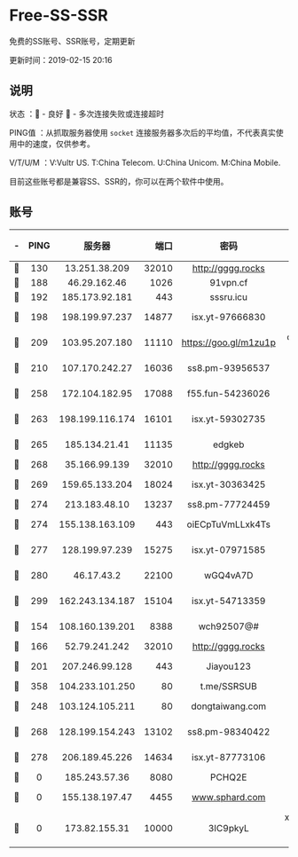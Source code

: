# Free-SS-SSR

免费的SS账号、SSR账号，定期更新

更新时间：2019-02-15 20:16

## 说明

状态     ：🙂 - 良好 🙁 - 多次连接失败或连接超时

PING值   ：从抓取服务器使用 `socket` 连接服务器多次后的平均值，不代表真实使用中的速度，仅供参考。

V/T/U/M  ：V:Vultr US. T:China Telecom. U:China Unicom. M:China Mobile.

目前这些账号都是兼容SS、SSR的，你可以在两个软件中使用。

## 账号

|-|PING|服务器|端口|密码|加密方式|区域|V/T/U/M|
|:----:|:----:|:-----:|-----:|:----:|:----:|:----:|:----:|
|🙂|130|13.251.38.209|32010|http://gggg.rocks|chacha20|SG|9↑/9↑/9↑/9↑|
|🙂|188|46.29.162.46|1026|91vpn.cf|rc4-md5|RU|10↑/10↑/10↑/10↑|
|🙂|192|185.173.92.181|443|sssru.icu|rc4-md5|RU|9↓/10↑/10↑/10↑|
|🙂|198|198.199.97.237|14877|isx.yt-97666830|aes-256-cfb|US|10↑/9↑/10↑/9↑|
|🙂|209|103.95.207.180|11110|https://goo.gl/m1zu1p|chacha20-ietf|US|7↓/8↑/8↑/9↑|
|🙂|210|107.170.242.27|16036|ss8.pm-93956537|aes-256-cfb|US|10↑/10↑/9↑/10↑|
|🙂|258|172.104.182.95|17088|f55.fun-54236026|aes-256-cfb|SG|10↑/10↑/9↑/10↑|
|🙂|263|198.199.116.174|16101|isx.yt-59302735|aes-256-cfb|US|10↑/9↑/10↑/9↑|
|🙂|265|185.134.21.41|11135|edgkeb|aes-256-cfb|GB|10↑/10↑/10↑/10↑|
|🙂|268|35.166.99.139|32010|http://gggg.rocks|chacha20|US|8↑/7↑/8↑/8↑|
|🙂|269|159.65.133.204|18024|isx.yt-30363425|aes-256-cfb|SG|10↑/9↑/10↑/9↑|
|🙂|274|213.183.48.10|13237|ss8.pm-77724459|rc4-md5|RU|10↑/10↑/9↑/10↑|
|🙂|274|155.138.163.109|443|oiECpTuVmLLxk4Ts|aes-256-cfb|US|5↓/10↑/10↑/10↑|
|🙂|277|128.199.97.239|15275|isx.yt-07971585|aes-256-cfb|SG|10↑/9↑/10↑/9↑|
|🙂|280|46.17.43.2|22100|wGQ4vA7D|aes-256-gcm|RU|3↓/10↑/10↑/10↑|
|🙂|299|162.243.134.187|15104|isx.yt-54713359|aes-256-cfb|US|10↑/9↑/10↑/9↑|
|🙂|154|108.160.139.201|8388|wch92507@#|aes-256-cfb|JP|8↑/10↑/10↑/10↑|
|🙂|166|52.79.241.242|32010|http://gggg.rocks|chacha20|KR|8↑/7↑/8↑/8↑|
|🙂|201|207.246.99.128|443|Jiayou123|aes-256-cfb|US|9↓/8↓/10↑/10↑|
|🙂|358|104.233.101.250|80|t.me/SSRSUB|rc4-md5|CA|10↑/10↑/10↑/10↑|
|🙂|248|103.124.105.211|80|dongtaiwang.com|aes-256-cfb|US|9↓/10↑/10↑/10↑|
|🙂|268|128.199.154.243|13102|ss8.pm-98340422|aes-256-cfb|SG|9↑/10↑/8↑/10↑|
|🙁|278|206.189.45.226|14634|isx.yt-87773106|aes-256-cfb|SG|10↑/9↑/10↑/9↑|
|🙁|0|185.243.57.36|8080|PCHQ2E|rc4-md5|US|10↑/9↑/9↑/10↑|
|🙁|0|155.138.197.47|4455|www.sphard.com|aes-256-cfb|US|9↑/10↑/10↑/10↑|
|🙁|0|173.82.155.31|10000|3IC9pkyL|xchacha20-ietf-poly1305|US|10↑/10↑/10↑/10↑|
